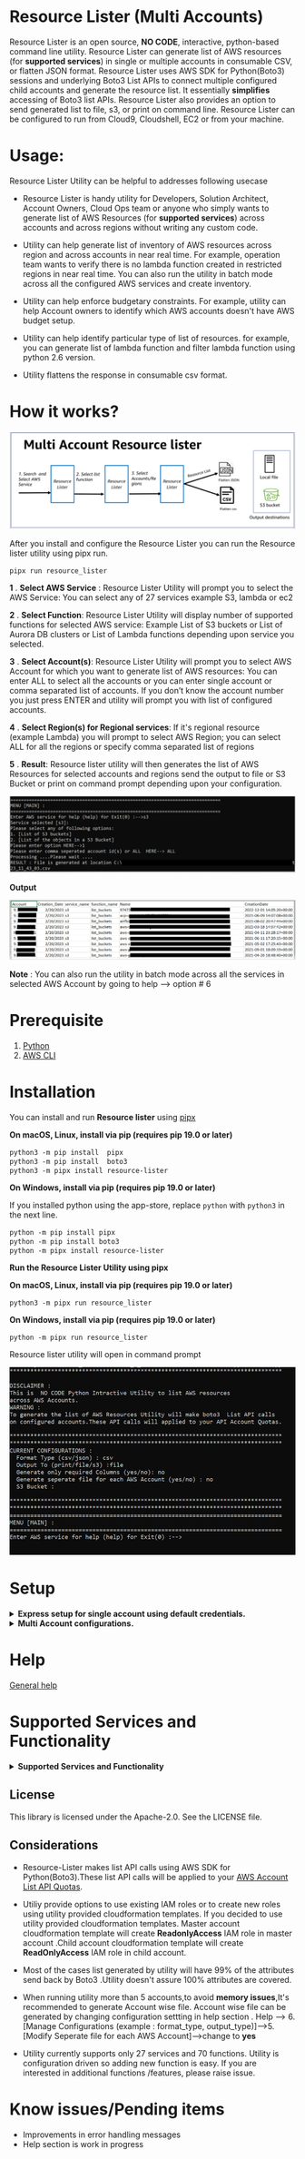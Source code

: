 #  Resource Lister (Multi Accounts)
Resource Lister is an open source, **NO CODE**, interactive, python-based command line utility. Resource Lister can generate list of AWS resources (for **supported services**) in single or multiple accounts in consumable CSV, or flatten JSON format. Resource Lister uses AWS SDK for Python(Boto3) sessions and underlying Boto3 List APIs to connect multiple configured child accounts and generate the  resource list. It essentially **simplifies** accessing of Boto3 list APIs. Resource Lister also provides an option to send generated list to  file,  s3, or print on command line.
Resource Lister can be configured to run from Cloud9, Cloudshell, EC2 or from your machine.

# Usage: 

Resource Lister Utility can be helpful to addresses following usecase

* Resource Lister is handy utility for Developers, Solution Architect, Account Owners, Cloud Ops team or anyone who simply wants to generate list of AWS Resources (for **supported services**) across accounts and across regions without writing any custom code. 

* Utility can help generate list of inventory of AWS resources across region and across accounts in near real time. For example, operation team wants to verify there is no lambda function created in restricted regions in near real time. You can also run the utility in batch mode across all the configured AWS services and create inventory.

* Utility can help enforce budgetary constraints. For example, utility can help Account owners to identify which AWS accounts doesn't have AWS budget setup.

* Utility can help identify particular type of list of resources.
for example, you can generate list of lambda function and filter lambda function using python 2.6 version.

* Utility flattens the response in consumable csv format.






# How it works?

<p align="center">
  <img src="imgs/0_utility_interface.PNG"  title="Utility Interface">

After you install and configure the Resource Lister you can run the Resource lister utility using pipx run.

```
pipx run resource_lister
```



**1** .  **Select AWS Service** : Resource Lister Utility will prompt you to select the AWS Service: You can select any of 27 services example S3, lambda or ec2

**2** .  **Select Function**: Resource Lister Utility will display number of supported functions for selected AWS service: Example List of S3 buckets or List of Aurora DB clusters or List of Lambda functions depending upon service you selected.

**3** . **Select Account(s)**: Resource Lister Utility will prompt you to select AWS Account for which you want to generate list of AWS resources:  You can enter ALL to select all the accounts or you can enter single account or comma separated list of accounts. If you don’t know the account number you just press ENTER and utility will prompt you with list of configured accounts. 

**4** . **Select Region(s) for Regional services**: If it's regional resource (example Lambda) you will prompt to select AWS Region; you can select ALL for all the regions or specify comma separated list of regions

**5** . **Result**: Resource lister utility will then generates the list of AWS Resources for selected accounts and regions send the output to file or S3 Bucket or print on command prompt depending upon your configuration.

<p align="center">
  <img src="imgs/01_utility_interface.PNG"  title="Utility Interface">

**Output**
<p align="center">
  <img src="imgs/02_utility_output.PNG"  title="Utility Interface">



**Note** : You can also run the utility in batch mode across all the services in selected AWS Account by going to help --> option # 6


# Prerequisite
1. [Python](https://www.python.org/)
2. [AWS CLI](https://aws.amazon.com/cli/)

# Installation

You can install and run **Resource lister** using [pipx](https://pypa.github.io/pipx/)

**On macOS, Linux, install via pip (requires pip 19.0 or later)**
```
python3 -m pip install  pipx
python3 -m pip install  boto3
python3 -m pipx install resource-lister
```
**On Windows, install via pip (requires pip 19.0 or later)**

If you installed python using the app-store, replace `python` with `python3` in the next line.
```
python -m pip install pipx
python -m pip install boto3
python -m pipx install resource-lister
```

**Run the Resource Lister Utility using pipx**

**On macOS, Linux, install via pip (requires pip 19.0 or later)**
```
python3 -m pipx run resource_lister
```
**On Windows, install via pip (requires pip 19.0 or later)**

```
python -m pipx run resource_lister
```

Resource lister utility will open in command prompt

<p align="center">
  <img src="imgs/05_install_01.PNG"  title="Utility Interface">

# Setup
<details>

  <summary>
  <b>Express setup for single account using default credentials. </b>
  </summary>
You will use default IAM credentials for this setup. Ensure your current default credentials should have <b>read only permissions</b> 


<b>Step1 : Navigate to  "Add Master Account"  </b>

Type <b>help</b>--><b>1</b> [Manage AWS Account]--><b>1</b> [Add Master Account.]

<p align="center">
  <img src="imgs/express_setup_01.PNG"  title="Utility Interface">



<b>Step2 : Configure Master account with dummy values </b>

Since express setup we are using default credentials. Use dummy values for Master Account ARN like **arn:aws:iam::<Your 12 Digit Account>:role/dummy_role** and for child account role name enter **dummy_role**


<p align="center">
  <img src="imgs/express_setup_02.PNG"  title="Utility Interface">

<b>Congratulations! AWS Account is successfully configured. </b>

<b>Step3: Navigate back to main search </b>


Type 0 to exit
<b>0</b>--><b>0</b>

<p align="center">
  <img src="imgs/express_setup_03.PNG"  title="Utility Interface">


<b>Step4 : Test Utility by generating list of s3 buckets .csv file  </b>

Enter AWS service for help (help) for Exit (0) :--><b>s3</b>

Please select any of following options:
1. [List of S3 buckets]
2. [List of the objects in a S3 Bucket]
Please enter option HERE--><b>1</b>

Please enter comma separated account id(s) or ALL  HERE--><b>ALL</b>


<p align="center">
  <img src="imgs/01_utility_interface.PNG"  title="Utility Interface">

Utility will create output folder and generate the .csv file with list of s3 buckets in your account.

<p align="center">
  <img src="imgs/02_utility_output.PNG"  title="Utility Interface">



  </details>



<details> 
<summary>
<b>Multi Account configurations.
</b>
</summary>



- [Cloud9 setup](https://github.com/awslabs/resource-lister/blob/main/docs/cloud_9_setup.md)

- [Cloudshell setup](https://github.com/awslabs/resource-lister/blob/main/docs/cloudshell_setup.md)



</details>

# Help
[General help](https://github.com/awslabs/resource-lister/blob/main/docs/help_guide.md)

# Supported Services and Functionality
<details> 
<summary>
<b> Supported Services and Functionality  </b>
</summary>
<table>
<tbody>
<tr>
<th>Service</th>
<th>Functions</th>
</tr>
<tr>
<td> accessanalyzer</td>
<td>
<ul>
<li>1.List of IAM Analyzers</li>
<li>2.List of findings for specified  IAM Analyzer</li>
</ul>
</td>
</tr>
<tr>
<td> budgets</td>
<td>
<ul>
<li>3.List of budgets</li>
</ul>
</td>
</tr>
<tr>
<td> cloudformation</td>
<td>
<ul>
<li>4.List of Cloudformation Stacks</li>
</ul>
</td>
</tr>
<tr>
<td> cloudfront</td>
<td>
<ul>
<li>5.List of CloudFront distributions</li>
<li>6.List of CloudFront functions</li>
</ul>
</td>
</tr>
<tr>
<td> cloudtrail</td>
<td>
<ul>
<li>7.List of  Cloud Trails</li>
</ul>
</td>
</tr>
<tr>
<td> cloudwatch</td>
<td>
<ul>
<li>8.List of Cloudwatch Dashboards</li>
<li>9.List of Cloudwatch Metrics</li>
</ul>
</td>
</tr>
<tr>
<td> codecommit</td>
<td>
<ul>
<li>10.List of Code commit Repositories</li>
</ul>
</td>
</tr>
<tr>
<td> dynamodb</td>
<td>
<ul>
<li>11.List of DynamoDB tables</li>
</ul>
</td>
</tr>
<tr>
<td> ec2</td>
<td>
<ul>
<li>12.List of EC2 instances </li>
<li>13.List of VPCs</li>
<li>14.List of EBS volumes</li>
<li>15.List of flow logs </li>
<li>16.List of Network ACLs</li>
<li>17.List of Route tables</li>
<li>18.List of Security Groups</li>
<li>19.List of Security Group Rules</li>
<li>20.List of all the snapshots (self taken)</li>
<li>21.List of Subnets</li>
<li>22.List of Transit Gateways (TGW)</li>
<li>23.List of VPC endpoints</li>
<li>24.List of all the VPC Peering connections</li>
<li>25.List of VPN connections</li>
</ul>
</td>
</tr>
<tr>
<td> ecs</td>
<td>
<ul>
<li>26.List of ECS clusters</li>
<li>27.List of  ECS Services in specified ECS Cluster</li>
<li>28.List ECS Tasks in specified ECS Cluster</li>
</ul>
</td>
</tr>
<tr>
<td> efs</td>
<td>
<ul>
<li>29.List of EFS</li>
</ul>
</td>
</tr>
<tr>
<td> eks</td>
<td>
<ul>
<li>30.Describe details of specified EKS Cluster</li>
<li>31.List of EKS Clusters</li>
<li>32.List EKS Fargate profiles in specified EKS Cluster</li>
</ul>
</td>
</tr>
<tr>
<td> elbv2</td>
<td>
<ul>
<li>33.List of load balancers (Application, Network) </li>
</ul>
</td>
</tr>
<tr>
<td> emr</td>
<td>
<ul>
<li>34.List of Provisioned EMR Clusters</li>
<li>35.List of notebook executions.</li>
<li>36.List of all the EMR Studios </li>
<li>37.List of Instance fleets for specific EMR cluster</li>
</ul>
</td>
</tr>
<tr>
<td> emr-serverless</td>
<td>
<ul>
<li>38.List of EMR Serverless applications</li>
<li>39.List of EMR Serverless Job runs for specified EMR serverless application</li>
</ul>
</td>
</tr>
<tr>
<td> iam</td>
<td>
<ul>
<li>40.List of IAM Roles</li>
<li>41. List of Managed policies (AWS and Your owned)</li>
<li>42. List of IAM users</li>
</ul>
</td>
</tr>
<tr>
<td> kms</td>
<td>
<ul>
<li>43.List of KMS keys</li>
</ul>
</td>
</tr>
<tr>
<td> lambda</td>
<td>
<ul>
<li>44.List of Lambda functions</li>
<li>45.List of  Lambda layers </li>
</ul>
</td>
</tr>
<tr>
<td> organizations</td>
<td>
<ul>
<li>46. List of accounts in the organization </li>
<li>47. List of Service Control Policies (SCP) in an organization </li>
</ul>
</td>
</tr>
<tr>
<td> rds</td>
<td>
<ul>
<li>48.List of Aurora DB clusters</li>
<li>49.List of provisioned RDS instances </li>
<li>50.List  of DB Security Groups</li>
<li>51.List of Database Sanpshots</li>
<li>52.List of Global aurora clusters</li>
</ul>
</td>
</tr>
<tr>
<td> redshift</td>
<td>
<ul>
<li>53.List of Redshift clusters</li>
</ul>
</td>
</tr>
<tr>
<td> redshift-serverless</td>
<td>
<ul>
<li>54.List of Redshift serverless namespaces</li>
<li>55.List of Redshift serverless workgroups</li>
</ul>
</td>
</tr>
<tr>
<td> route53</td>
<td>
<ul>
<li>56.List of all the Route53 CIDRs </li>
<li>57.List of hosted zones(public and private)</li>
<li>58.List of  private hosted zones associated with specified VPC</li>
</ul>
</td>
</tr>
<tr>
<td> route53domains</td>
<td>
<ul>
<li>59.List of Route53 Domains</li>
<li>60.Info of Route53 Domain pricing</li>
</ul>
</td>
</tr>
<tr>
<td> s3</td>
<td>
<ul>
<li>61.List of S3 buckets</li>
<li>62.List of the objects in a S3 Bucket</li>
</ul>
</td>
</tr>
<tr>
<td> sagemaker</td>
<td>
<ul>
<li>63.List of SageMaker Domains</li>
<li>64.List of SageMaker Images</li>
<li>65.List of SageMaker Models</li>
<li>66.List of SageMaker Projects</li>
<li>67.List of SageMaker User Profiles</li>
</ul>
</td>
</tr>
<tr>
<td> sns</td>
<td>
<ul>
<li>68.List of SNS subscriptions</li>
<li>69.List of SNS topics</li>
</ul>
</td>
</tr>
<tr>
<td> sqs</td>
<td>
<ul>
<li>70.List of SQS queues</li>
</ul>
</td>
</tr>
</tbody>
</table>
</details> 




## License
This library is licensed under the Apache-2.0. See the LICENSE file.

## Considerations
* Resource-Lister makes list API calls using AWS SDK for Python(Boto3).These   list API calls will be applied to your [AWS Account List API Quotas](https://docs.aws.amazon.com/general/latest/gr/aws_service_limits.html). 

* Utiliy provide options to use existing IAM roles or to create new roles using utility provided cloudformation templates. If you decided to use utility provided cloudformation templates.  Master account cloudformation template will create **ReadonlyAccess** IAM role in master account .Child account cloudformation template will create **ReadOnlyAccess** IAM role in child account.   


* Most of the cases list generated by utility will have 99% of the attributes send back by Boto3 .Utility doesn't assure 100% attributes are covered. 

* When running utility more than 5 accounts,to avoid **memory issues**,It's recommended to generate Account wise file. Account wise file can be generated by changing configuration settting in help section . 
Help --> 6. [Manage Configurations (example : format_type, output_type)]-->5.[Modify  Seperate file for each AWS Account]-->change to **yes**

* Utility currently supports only 27 services and 70 functions. Utility is configuration driven so adding new function is easy. If you are interested in additional functions /features, please raise issue.

# Know issues/Pending items
* Improvements in error handling messages
* Help section is work in progress



